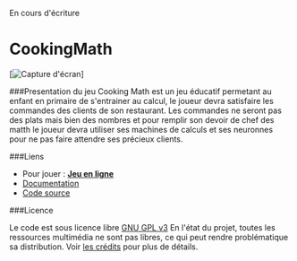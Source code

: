 En cours d'écriture

# CookingMath
[![Capture d'écran](https://zupimages.net/up/20/26/dde6.png "Capture d'écran")]

###Presentation du jeu
Cooking Math est un jeu éducatif permetant au enfant en primaire de s'entrainer au calcul, le joueur devra satisfaire les commandes des clients de son restaurant. Les commandes ne seront pas des plats mais bien des nombres et pour remplir son devoir de chef des matth le joueur devra utiliser ses machines de calculs et ses neuronnes pour ne pas faire attendre ses précieux clients.

###Liens

- Pour jouer : **[Jeu en ligne](https://alexandreduplay.github.io/CookingMath/)**
- [Documentation](http://madocumentation/)
- [Code source](http://maforge/)

###Licence

Le code est sous licence libre  [GNU GPL v3](http://lienversmalicence)
En l'état du projet, toutes les ressources multimédia ne sont pas libres, ce qui peut rendre problématique sa distribution.
Voir [les crédits](http://mapagedecredits) pour plus de détails.
